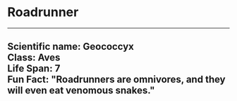 # Roadrunner

---
Scientific name: Geococcyx  
Class: Aves  
Life Span: 7  
Fun Fact: "Roadrunners are omnivores, and they will even eat venomous snakes."  
---
